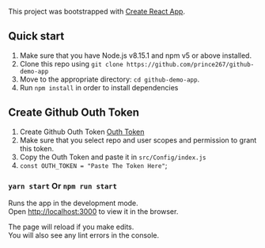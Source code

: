 This project was bootstrapped with [Create React App](https://github.com/facebook/create-react-app).

## Quick start

1.  Make sure that you have Node.js v8.15.1 and npm v5 or above installed.
2.  Clone this repo using `git clone https://github.com/prince267/github-demo-app`
3.  Move to the appropriate directory: `cd github-demo-app`.<br />
4.  Run `npm install` in order to install dependencies <br />
   
## Create Github Outh Token 

1.  Create Github Outh Token [Outh Token](https://docs.github.com/en/github/authenticating-to-github/creating-a-personal-access-token)
2.  Make sure that you select repo and user scopes and permission to grant this token.<br />
3.  Copy the Outh Token and paste it in `src/Config/index.js`<br />
4.  `const OUTH_TOKEN = "Paste The Token Here"`;<br />

### `yarn start` Or `npm run start`

Runs the app in the development mode.<br />
Open [http://localhost:3000](http://localhost:3000) to view it in the browser.

The page will reload if you make edits.<br />
You will also see any lint errors in the console.


